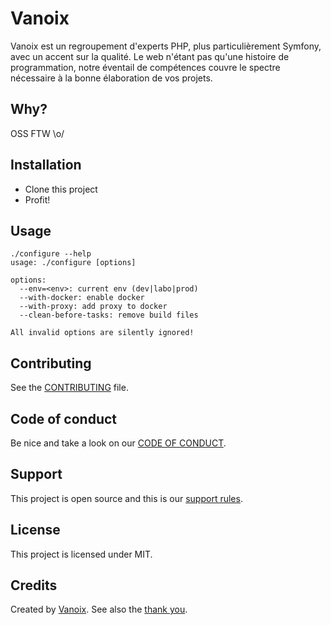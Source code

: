# Vanoix

Vanoix est un regroupement d'experts PHP, plus particulièrement Symfony,
avec un accent sur la qualité. Le web n'étant pas qu'une histoire de programmation,
notre éventail de compétences couvre le spectre nécessaire à la bonne élaboration de vos projets.

## Why?

OSS FTW \o/

## Installation

- Clone this project
- Profit!

## Usage

```
./configure --help
usage: ./configure [options]

options:
  --env=<env>: current env (dev|labo|prod)
  --with-docker: enable docker
  --with-proxy: add proxy to docker
  --clean-before-tasks: remove build files

All invalid options are silently ignored!
```

## Contributing

See the [CONTRIBUTING](.github/CONTRIBUTING.md) file.

## Code of conduct

Be nice and take a look on our [CODE OF CONDUCT](.github/CODE_OF_CONDUCT.md).

## Support

This project is open source and this is our [support rules](.github/SUPPORT.md).

## License

This project is licensed under MIT.

## Credits

Created by [Vanoix](https://vanoix.com).
See also the [thank you](.github/thank-you.md).

